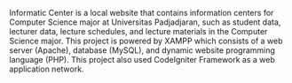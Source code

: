 Informatic Center is a local website that contains information centers for Computer Science major at Universitas Padjadjaran, such as student data, lecturer data, lecture schedules, and lecture materials in the Computer Science major. This project is powered by XAMPP which consists of a web server (Apache), database (MySQL), and dynamic website programming language (PHP). This project also used CodeIgniter Framework as a web application network.
